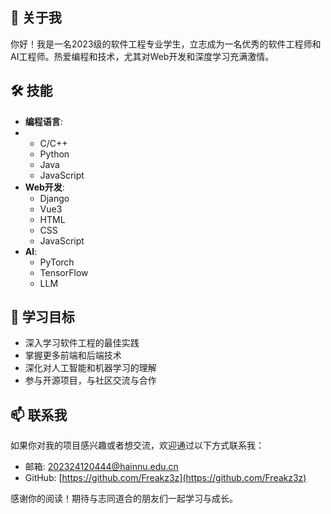 ## 👋 关于我
你好！我是一名2023级的软件工程专业学生，立志成为一名优秀的软件工程师和AI工程师。热爱编程和技术，尤其对Web开发和深度学习充满激情。

## 🛠️ 技能
- **编程语言**:
- - C/C++
  - Python
  - Java
  - JavaScript
- **Web开发**:
  - Django
  - Vue3 
  - HTML
  - CSS
  - JavaScript
- **AI**: 
  - PyTorch
  - TensorFlow
  - LLM

## 🌱 学习目标
- 深入学习软件工程的最佳实践
- 掌握更多前端和后端技术
- 深化对人工智能和机器学习的理解
- 参与开源项目，与社区交流与合作

## 📫 联系我
如果你对我的项目感兴趣或者想交流，欢迎通过以下方式联系我：
- 邮箱: [202324120444@hainnu.edu.cn](202324120444@hainnu.edu.cn)
- GitHub: [https://github.com/Freakz3z](https://github.com/Freakz3z)

感谢你的阅读！期待与志同道合的朋友们一起学习与成长。

<!---
Freakz3z/Freakz3z is a ✨ special ✨ repository because its `README.md` (this file) appears on your GitHub profile.
You can click the Preview link to take a look at your changes.
--->
